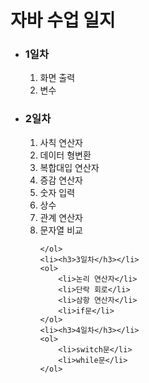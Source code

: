 <h1>자바 수업 일지</h1>
<ul>
    <li><h3>1일차</h3></li>
    <ol>
        <li>화면 출력</li>
        <li>변수</li>
    </ol>
	<li><h3>2일차</h3></li>
    <ol>
        <li>사칙 연산자</li>
        <li>데이터 형변환</li>
        <li>복합대입 연산자</li>
        <li>증감 연산자</li>
        <li>숫자 입력</li>
        <li>상수</li>
        <li>관계 연산자</li>
        <li>문자열 비교</li>
        
    </ol>
    <li><h3>3일차</h3></li>
    <ol>
		<li>논리 연산자</li>
        <li>단락 회로</li>
        <li>삼항 연산자</li>
        <li>if문</li>
    </ol>
    <li><h3>4일차</h3></li>
    <ol>
		<li>switch문</li>
        <li>while문</li>
    </ol>
</ul>